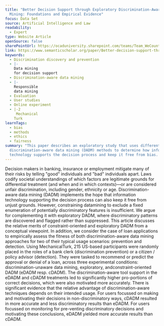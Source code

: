 ```yaml
---
title: "Better Decision Support through Exploratory Discrimination-Aware Data
  Mining: Foundations and Empirical Evidence"
focus: Data Set
source: Artificial Intelligence and Law
readability:
  - Expert
type: Website Article
openSource: false
sharePointUrl: https://ocaduniversity.sharepoint.com/teams/Team_WeCount/Shared%20Documents/Resources%20and%20Tools/Literature%20(curated)/Better%20decision%20support%20through%20exploratory%20discrimination%20aware%20data%20mining%20foundations%20and%20empirical%20evidence.pdf
link: https://www.semanticscholar.org/paper/Better-decision-support-through-exploratory-data-Berendt-Preibusch/a32b840e651b864dbcb0e965f8e36af1676d5717
keywords:
  - Discrimination discovery and prevention
  - |-
    Data mining
    for decision support
  - Discrimination-aware data mining
  - |-
    Responsible
    data mining
  - Evaluation
  - User studies
  - Online experiment
  - |-2
     Mechanical
    Turk
learnTags:
  - bias
  - methods
  - ethics
  - fairness
summary: "This paper describes an exploratory study that uses different
  discrimination-aware data mining (DADM) methods to determine how information
  technology supports the decision process and keep it free from bias. "
---
```

Decision makers in banking, insurance or employment mitigate many of their risks by telling "good" individuals and "bad" individuals apart. Laws codify societal understandings of which factors are legitimate grounds for differential treatment (and when and in which contexts)—or are considered unfair discrimination, including gender, ethnicity or age. Discrimination-aware data mining (DADM) implements the hope that information technology supporting the decision process can also keep it free from unjust grounds. However, constraining datamining to exclude a fixed enumeration of potentially discriminatory features is insufficient. We argue for complementing it with exploratory DADM, where discriminatory patterns are discovered and flagged rather than suppressed. This article discusses the relative merits of constraint-oriented and exploratory DADM from a conceptual viewpoint. In addition, we consider the case of loan applications to empirically assess the fitness of both discrimination-aware data mining approaches for two of their typical usage scenarios: prevention and detection. Using MechanicalTurk, 215 US-based participants were randomly placed in the roles of a bank clerk (discrimination prevention) or a citizen / policy advisor (detection). They were tasked to recommend or predict the approval or denial of a loan, across three experimental conditions: discrimination-unaware data mining, exploratory, andconstraint-oriented DADM (eDADM resp. cDADM). The discrimination-aware tool support in the eDADM and cDADM treatments led to significantly higher pro-portions of correct decisions, which were also motivated more accurately. There is significant evidence that the relative advantage of discrimination-aware techniques depends on their intended usage. For users focussed on making and motivating their decisions in non-discriminatory ways, cDADM resulted in more accurate and less discriminatory results than eDADM. For users focussed on monitoring for pre-venting discriminatory decisions and motivating these conclusions, eDADM yielded more accurate results than cDADM.